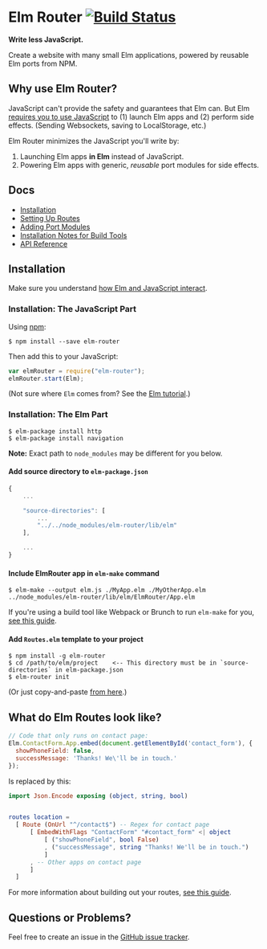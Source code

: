 # Elm Router [![Build Status](https://travis-ci.org/paulstatezny/elm-router.svg?branch=master)](https://travis-ci.org/paulstatezny/elm-router)

**Write less JavaScript.**

Create a website with many small Elm applications, powered by reusable Elm ports from NPM.

## Why use Elm Router?

JavaScript can't provide the safety and guarantees that Elm can. But Elm [requires you to use JavaScript](https://guide.elm-lang.org/interop/javascript.html) to (1) launch Elm apps and (2) perform side effects. (Sending Websockets, saving to LocalStorage, etc.)

Elm Router minimizes the JavaScript you'll write by:

1. Launching Elm apps **in Elm** instead of JavaScript.
2. Powering Elm apps with generic, *reusable* port modules for side effects.

## Docs

- [Installation](https://github.com/paulstatezny/elm-router#installation)
- [Setting Up Routes](https://github.com/paulstatezny/elm-router/blob/master/docs/SettingUpRoutes.md)
- [Adding Port Modules](https://github.com/paulstatezny/elm-router/blob/master/docs/AddingPortModules.md)
- [Installation Notes for Build Tools](https://github.com/paulstatezny/elm-router/blob/master/docs/BuildTools.md)
- [API Reference](https://github.com/paulstatezny/elm-router/blob/master/docs/API.md)

## Installation

Make sure you understand [how Elm and JavaScript interact](https://guide.elm-lang.org/interop/javascript.html).

### Installation: The JavaScript Part

Using [npm](https://www.npmjs.com/):

```
$ npm install --save elm-router
```

Then add this to your JavaScript:

```javascript
var elmRouter = require("elm-router");
elmRouter.start(Elm);
```

(Not sure where `Elm` comes from? See the [Elm tutorial](https://guide.elm-lang.org/interop/javascript.html).)

### Installation: The Elm Part

```
$ elm-package install http
$ elm-package install navigation
```

**Note:** Exact path to `node_modules` may be different for you below.

#### Add source directory to `elm-package.json`

```js
{
    ...

    "source-directories": [
        ...
        "../../node_modules/elm-router/lib/elm"
    ],

    ...
}
```

#### Include ElmRouter app in `elm-make` command

```
$ elm-make --output elm.js ./MyApp.elm ./MyOtherApp.elm ../node_modules/elm-router/lib/elm/ElmRouter/App.elm
```

If you're using a build tool like Webpack or Brunch to run `elm-make` for you, [see this guide](/docs/BuildTools.md).


#### Add `Routes.elm` template to your project

```
$ npm install -g elm-router
$ cd /path/to/elm/project    <-- This directory must be in `source-directories` in elm-package.json
$ elm-router init
```

(Or just copy-and-paste [from here](https://github.com/paulstatezny/elm-router/blob/master/lib/elm-templates/Routes.elm).)

## What do Elm Routes look like?

```javascript
// Code that only runs on contact page:
Elm.ContactForm.App.embed(document.getElementById('contact_form'), {
  showPhoneField: false,
  successMessage: 'Thanks! We\'ll be in touch.'
});
```

Is replaced by this:

```elm
import Json.Encode exposing (object, string, bool)


routes location =
  [ Route (OnUrl "^/contact$") -- Regex for contact page
      [ EmbedWithFlags "ContactForm" "#contact_form" <| object
          [ ("showPhoneField", bool False)
          , ("successMessage", string "Thanks! We'll be in touch.")
          ]
      , -- Other apps on contact page
      ]
  ]
```

For more information about building out your routes, [see this guide](/docs/SettingUpRoutes.md).

## Questions or Problems?

Feel free to create an issue in the [GitHub issue tracker](https://github.com/paulstatezny/elm-router/issues).
